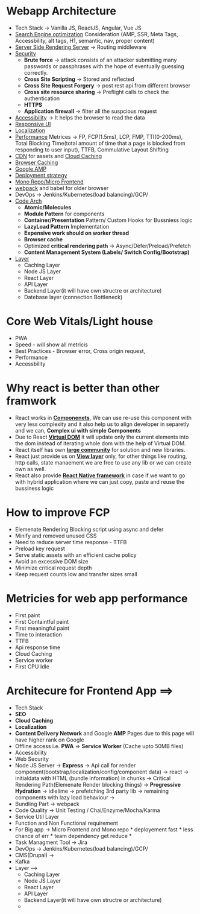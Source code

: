 # Webapp Architecture

* Tech Stack -> Vanilla JS, ReactJS, Angular, Vue JS
* <ins>Search Engine optimization</ins> Consideration (AMP, SSR, Meta Tags, Accessbility, alt tags, H1, semantic, nav, proper content)
* <ins>Server Side Rendering Server</ins> -> Routing middleware
* <ins>Security</ins>
  * **Brute force** -> attack consists of an attacker submitting many passwords or passphrases with the hope of eventually guessing correctly.
  * **Cross Site Scripting** -> Stored and reflected
  * **Cross Site Request Forgery** -> post rest api from different browser
  * **Cross site resource sharing** -> Preflight calls to check the authentication
  * **HTTPS**
  * **Application firewall** -> filter all the suspcious request
* <ins>Accessibility</ins> -> It helps the browser to read the data
* <ins>Responsive UI</ins>
* <ins>Localization</ins>
* <ins>Performance</ins> Metrices -> FP, FCP(1.5ms), LCP, FMP, TTI(0-200ms), Total Blocking Time(total amount of time that a page is blocked from responding to user input), TTFB, Commulative Layout Shifting
* <ins>CDN</ins> for assets and <ins>Cloud Caching</ins>
* <ins>Browser Caching</ins>
* <ins>Google AMP</ins>
* <ins>Deployment strategy</ins>
* <ins>Mono Repo/Micro Frontend</ins>
* <ins>webpack</ins> and babel for older browser
* DevOps -> Jenkins/Kubernetes(load balancing)/GCP/
* <ins>Code Arch</ins>
  * **Atomic/Molecules**
  * **Module Pattern** for components
  * **Container/Presentation** Pattern/ Custom Hooks for Bussniess logic
  * **LazyLoad Pattern** Implementation
  * **Expensive work should on worker thread**
  * **Browser cache**
  * Optimized **critical rendering path** -> Async/Defer/Preload/Prefetch
  * **Content Management System (Labels/ Switch Config/Bootstrap)**
* <ins>Layer</ins>
  * Caching Layer
  * Node JS Layer
  * React Layer
  * API Layer
  * Backend Layer(it will have own structre or architecture)
  * Datebase layer (connection Bottleneck)

# Core Web Vitals/Light house
  * PWA
  * Speed - will show all metricis
  * Best Practices - Browser error, Cross origin request,
  * Performance
  * Accessbility

# Why react is better than other framwork
  * React works in <ins>**Componenets**</ins>, We can use re-use this component with very less complexity and it also help us to align developer in separetly and we can, **Complex ui with simple Components**
  * Due to React <ins>**Virtual DOM**</ins> it will update only the current elements into the dom instead of iterating whole dom with the help of Virtual DOM.
  * React itself has own <ins>**large community**</ins> for solution and new libraries.
  * React just provide us on <ins>**View layer**</ins> only, for other things like routing, http calls, state manaement we are free to use any lib or we can create own as well.
  * React also provide <ins>**React Native framework**</ins> in case if we want to go with hybrid application where we can just copy, paste and reuse the bussiness logic

# How to improve FCP
* Elemenate Rendering Blocking script using async and defer
* Minify and removed unused CSS
* Need to reduce server time response - TTFB
* Preload key request
* Serve static assets with an efficient cache policy
* Avoid an excessive DOM size
* Minimize critical request depth
* Keep request counts low and transfer sizes small

# Metricies for web app performance
* First paint
* First Containtful paint
* First meaningful paint
* Time to interaction
* TTFB
* Api response time
* Cloud Caching
* Service worker
* First CPU Idle

# Architecure for Frontend App ==>
* Tech Stack
* **SEO**
* **Cloud Caching**
* **Localization**
* **Content Delivery Network** and Google **AMP** Pages due to this page will have higher rank on Google
* Offline access i.e. **PWA** => **Service Worker** (Cache upto 50MB files)
* Accessibility
* Web Security
* Node JS Server -> **Express** -> Api call for render component(bootstrap/localization/config/component data) -> react -> initialdata with HTML (bundle information) in chunks -> Critical Rendering Path(Elemenate Render blocking things) -> **Progressive Hydration** -> idleIime -> prefetching 3rd party lib -> remaining components with lazy load behaviour ->
* Bundling Part -> webpack
* Code Quality -> Unit Testing / Chai/Enzyme/Mocha/Karma
* Service Util Layer
* Function and Non Functional requirement
* For Big app -> Micro Frontend and Mono repo
      * deployement fast
      * less chance of err
      * team dependency get reduce
      *
* Task Managment Tool -> Jira
* DevOps -> Jenkins/Kubernetes(load balancing)/GCP/
* CMS(Drupal) ->
* Kafka
* Layer -->
  * Caching Layer
  * Node JS Layer
  * React Layer
  * API Layer
  * Backend Layer(it will have own structre or architecture)
  *








